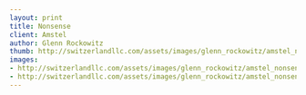 ```yaml
--- 
layout: print
title: Nonsense
client: Amstel
author: Glenn Rockowitz
thumb: http://switzerlandllc.com/assets/images/glenn_rockowitz/amstel_nonsense-small.jpg
images: 
- http://switzerlandllc.com/assets/images/glenn_rockowitz/amstel_nonsense.1.jpg
- http://switzerlandllc.com/assets/images/glenn_rockowitz/amstel_nonsense.2.jpg
---
```

